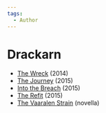 ```yaml
---
tags:
  - Author
---
```


# Drackarn

- [The Wreck](./thewreck.md) (2014)
- [The Journey](./thejourney.md) (2015)
- [Into the Breach](./intothebreach.md) (2015)
- [The Refit](./therefit.md) (2015)
- [The Vaaralen Strain](./Vaaralen%20Strain.pdf) (novella)